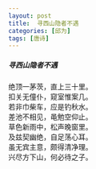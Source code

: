 ```yaml
---
layout: post
title:  寻西山隐者不遇
categories: [邱为]
tags: [唐诗]
---
```


##### 寻西山隐者不遇


绝顶一茅茨，直上三十里。<br>
扣关无僮仆，窥室惟案几。<br>
若非巾柴车，应是钓秋水。<br>
差池不相见，黾勉空仰止。<br>
草色新雨中，松声晚窗里。<br>
及兹契幽绝，自足荡心耳。<br>
虽无宾主意，颇得清净理。<br>
兴尽方下山，何必待之子。















